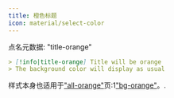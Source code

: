 ```yaml
---
title: 橙色标题
icon: material/select-color
---
```


点名元数据: "title-orange"

```md
> [!info|title-orange] Title will be orange
> The background color will display as usual
```

样式本身也适用于["all-orange"](../combined-styling/page-8.md)页:1["bg-orange"](../bg-styling/page-8.md)。.
